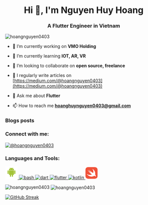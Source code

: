 <h1 align="center">Hi 👋, I'm Nguyen Huy Hoang</h1>
<h3 align="center">A Flutter Engineer in Vietnam</h3>

<p align="left"> <img src="https://komarev.com/ghpvc/?username=hoangnguyen0403&label=Profile%20views&color=0e75b6&style=flat" alt="hoangnguyen0403" /> </p>

- 🔭 I’m currently working on **VMO Holding**

- 🌱 I’m currently learning **IOT, AR, VR**

- 👯 I’m looking to collaborate on **open source, freelance**

- 📝 I regularly write articles on [https://medium.com/@hoangnguyen0403](https://medium.com/@hoangnguyen0403)

- 💬 Ask me about **Flutter**

- 📫 How to reach me **hoanghuynguyen0403@gmail.com**

### Blogs posts
<!-- BLOG-POST-LIST:START -->
<!-- BLOG-POST-LIST:END -->

<h3 align="left">Connect with me:</h3>
<p align="left">
<a href="https://medium.com/@hoangnguyen0403" target="blank"><img align="center" src="https://raw.githubusercontent.com/rahuldkjain/github-profile-readme-generator/master/src/images/icons/Social/medium.svg" alt="@hoangnguyen0403" height="30" width="40" /></a>
</p>

<h3 align="left">Languages and Tools:</h3>
<p align="left"> <a href="https://developer.android.com" target="_blank" rel="noreferrer"> <img src="https://raw.githubusercontent.com/devicons/devicon/master/icons/android/android-original-wordmark.svg" alt="android" width="40" height="40"/> </a> <a href="https://www.gnu.org/software/bash/" target="_blank" rel="noreferrer"> <img src="https://www.vectorlogo.zone/logos/gnu_bash/gnu_bash-icon.svg" alt="bash" width="40" height="40"/> </a> <a href="https://dart.dev" target="_blank" rel="noreferrer"> <img src="https://www.vectorlogo.zone/logos/dartlang/dartlang-icon.svg" alt="dart" width="40" height="40"/> </a> <a href="https://flutter.dev" target="_blank" rel="noreferrer"> <img src="https://www.vectorlogo.zone/logos/flutterio/flutterio-icon.svg" alt="flutter" width="40" height="40"/> </a> <a href="https://kotlinlang.org" target="_blank" rel="noreferrer"> <img src="https://www.vectorlogo.zone/logos/kotlinlang/kotlinlang-icon.svg" alt="kotlin" width="40" height="40"/> </a> <a href="https://developer.apple.com/swift/" target="_blank" rel="noreferrer"> <img src="https://raw.githubusercontent.com/devicons/devicon/master/icons/swift/swift-original.svg" alt="swift" width="40" height="40"/> </a> </p> 

<p><img align="left" src="https://github-readme-stats.vercel.app/api/top-langs?username=hoangnguyen0403&show_icons=true&locale=en&layout=compact" alt="hoangnguyen0403" /></p>

<p>&nbsp;<img align="center" src="https://github-readme-stats.vercel.app/api?username=hoangnguyen0403&show_icons=true&locale=en" alt="hoangnguyen0403" /></p>

[![GitHub Streak](https://github-readme-streak-stats.herokuapp.com/?user=HoangNguyen0403)](https://git.io/streak-stats)

